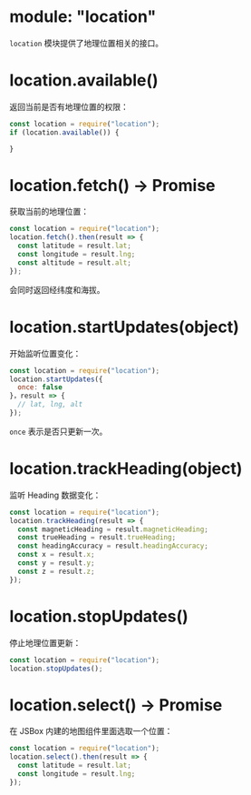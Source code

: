 # module: "location"

`location` 模块提供了地理位置相关的接口。

# location.available()

返回当前是否有地理位置的权限：

```js
const location = require("location");
if (location.available()) {

}
```

# location.fetch() -> Promise

获取当前的地理位置：

```js
const location = require("location");
location.fetch().then(result => {
  const latitude = result.lat;
  const longitude = result.lng;
  const altitude = result.alt;
});
```

会同时返回经纬度和海拔。

# location.startUpdates(object)

开始监听位置变化：

```js
const location = require("location");
location.startUpdates({
  once: false
}，result => {
  // lat, lng, alt
});
```

`once` 表示是否只更新一次。

# location.trackHeading(object)

监听 Heading 数据变化：

```js
const location = require("location");
location.trackHeading(result => {
  const magneticHeading = result.magneticHeading;
  const trueHeading = result.trueHeading;
  const headingAccuracy = result.headingAccuracy;
  const x = result.x;
  const y = result.y;
  const z = result.z;
});
```

# location.stopUpdates()

停止地理位置更新：

```js
const location = require("location");
location.stopUpdates();
```

# location.select() -> Promise

在 JSBox 内建的地图组件里面选取一个位置：

```js
const location = require("location");
location.select().then(result => {
  const latitude = result.lat;
  const longitude = result.lng;
});
```